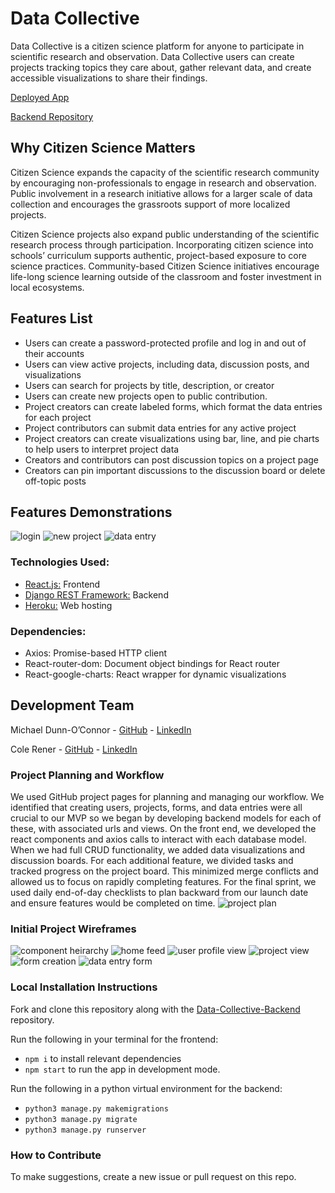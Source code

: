 # Data Collective

Data Collective is a citizen science platform for anyone to participate in scientific research and observation. Data Collective users can create projects tracking topics they care about, gather relevant data, and create accessible visualizations to share their findings.

[Deployed App](#)

[Backend Repository](https://github.com/DataCollectiveTeam/Data-Collective-Backend)

## Why Citizen Science Matters

Citizen Science expands the capacity of the scientific research community by encouraging non-professionals to engage in research and observation. Public involvement in a research initiative allows for a larger scale of data collection and encourages the grassroots support of more localized projects.

Citizen Science projects also expand public understanding of the scientific research process through participation. Incorporating citizen science into schools’ curriculum supports authentic, project-based exposure to core science practices. Community-based Citizen Science initiatives encourage life-long science learning outside of the classroom and foster investment in local ecosystems.

## Features List
* Users can create a password-protected profile and log in and out of their accounts
* Users can view active projects, including data, discussion posts, and visualizations
* Users can search for projects by title, description, or creator
* Users can create new projects open to public contribution.
* Project creators can create labeled forms, which format the data entries for each project
* Project contributors can submit data entries for any active project
* Project creators can create visualizations using bar, line, and pie charts to help users to interpret project data
* Creators and contributors can post discussion topics on a project page
* Creators can pin important discussions to the discussion board or delete off-topic posts

## Features Demonstrations
![login](https://github.com/DataCollectiveTeam/Data-Collective/master/public/gifs/login.gif)
![new project](https://github.com/DataCollectiveTeam/Data-Collective/master/public/gifs/new_project.gif)
![data entry](https://github.com/DataCollectiveTeam/Data-Collective/master/public/gifs/data_entry.gif)

### Technologies Used:
* [React.js:](https://reactjs.org/) Frontend
* [Django REST Framework:](https://www.django-rest-framework.org/) Backend
* [Heroku:](https://dashboard.heroku.com/) Web hosting

### Dependencies:
* Axios: Promise-based HTTP client
* React-router-dom: Document object bindings for React router
* React-google-charts: React wrapper for dynamic visualizations

## Development Team
Michael Dunn-O’Connor - [GitHub](https://github.com/dunnoconnor) - [LinkedIn](https://www.linkedin.com/in/michael-dunn-o-connor/)

Cole Rener - [GitHub](https://github.com/dishbin) - [LinkedIn](https://www.linkedin.com/in/cole-rener/)

### Project Planning and Workflow
We used GitHub project pages for planning and managing our workflow.  We identified that creating users, projects, forms, and data entries were all crucial to our MVP so we began by developing backend models for each of these, with associated urls and views.  On the front end, we developed the react components and axios calls to interact with each database model.  When we had full CRUD functionality, we added data visualizations and discussion boards.  For each additional feature, we divided tasks and tracked progress on the project board.  This minimized merge conflicts and allowed us to focus on rapidly completing features.  For the final sprint, we used daily end-of-day checklists to plan backward from our launch date and ensure features would be completed on time.
![project plan](https://user-images.githubusercontent.com/37776449/135728176-50d12dce-2667-4a27-a95d-43a5f849736b.png)

### Initial Project Wireframes
![component heirarchy](https://user-images.githubusercontent.com/37776449/135728250-950e1021-70cb-4886-a557-1cc59d587b46.jpg)
![home feed](https://user-images.githubusercontent.com/37776449/135728254-86da3c85-8417-43d0-b437-e4bf9aa2a9ba.jpg)
![user profile view](https://user-images.githubusercontent.com/37776449/135728263-2147af88-fee4-4037-99ca-bd295ffee87c.jpg)
![project view](https://user-images.githubusercontent.com/37776449/135728275-13973ffd-5660-4674-aeb9-b4e451849901.jpg)
![form creation](https://user-images.githubusercontent.com/37776449/135728282-8099ef62-089f-4c77-8422-ef505e27ab89.jpg)
![data entry form](https://user-images.githubusercontent.com/37776449/135728286-ecd3e7a1-f5fd-4bff-a406-9c2a2d143189.jpg)

### Local Installation Instructions
Fork and clone this repository along with the [Data-Collective-Backend](https://github.com/DataCollectiveTeam/Data-Collective-Backend) repository.

Run the following in your terminal for the frontend:
* `npm i` to install relevant dependencies
* `npm start` to run the app in development mode.

Run the following in a python virtual environment for the backend:
* `python3 manage.py makemigrations`
* `python3 manage.py migrate`
* `python3 manage.py runserver`

### How to Contribute
To make suggestions, create a new issue or pull request on this repo.
